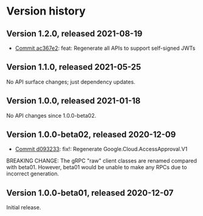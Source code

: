 # Version history

## Version 1.2.0, released 2021-08-19

- [Commit ac367e2](https://github.com/googleapis/google-cloud-dotnet/commit/ac367e2): feat: Regenerate all APIs to support self-signed JWTs

## Version 1.1.0, released 2021-05-25

No API surface changes; just dependency updates.

## Version 1.0.0, released 2021-01-18

No API changes since 1.0.0-beta02.

## Version 1.0.0-beta02, released 2020-12-09

- [Commit d093233](https://github.com/googleapis/google-cloud-dotnet/commit/d093233): fix!: Regenerate Google.Cloud.AccessApproval.V1

BREAKING CHANGE: The gRPC "raw" client classes are renamed compared with beta01. However, beta01 would be unable to make any RPCs due to incorrect generation.

## Version 1.0.0-beta01, released 2020-12-07

Initial release.
